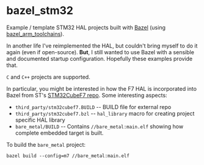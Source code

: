 # bazel_stm32

Example / template STM32 HAL projects built with [Bazel](https://bazel.build/) (using
[bazel_arm_toolchains](https://github.com/agoessling/bazel_arm_toolchains)).

In another life I've reimplemented the HAL, but couldn't bring myself to do it again (even if
open-source).  **But**, I still wanted to use Bazel with a sensible and documented startup
configuration. Hopefully these examples provide that.

`C` and `C++` projects are supported.

In particular, you might be interested in how the F7 HAL is incorporated into Bazel from ST's 
[STM32CubeF7 repo](https://github.com/STMicroelectronics/STM32CubeF7).  Some interesting aspects:

* `third_party/stm32cubef7.BUILD` -- BUILD file for external repo
* `third_party/stm32cubef7.bzl` -- `hal_library` macro for creating project specific HAL library
* `bare_metal/BUILD` -- Contains `//bare_metal:main.elf` showing how complete embedded target is
    built.

To build the `bare_metal` project:

```Shell
bazel build --config=m7 //bare_metal:main.elf
```
